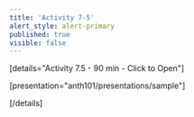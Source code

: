 ```yaml
---
title: 'Activity 7-5'
alert_style: alert-primary
published: true
visible: false
---
```


<!-- Title of the toggle goes between quotation marks. -->
[details="Activity 7.5 - 90 min - Click to Open"]

<!-- Enter content and instructions here. -->

[presentation="anth101/presentations/sample"]

[/details]  
